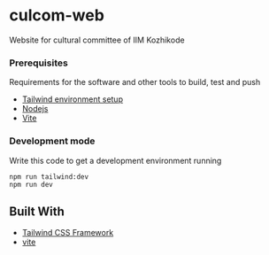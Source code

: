 # culcom-web

Website for cultural committee of IIM Kozhikode

### Prerequisites
Requirements for the software and other tools to build, test and push 
- [Tailwind environment setup](https://tailwindcss.com/docs/installation)
- [Nodejs](https://nodejs.org/en)
- [Vite](https://vite.dev/)

### Development mode
Write this code to get a development environment running

    npm run tailwind:dev
    npm run dev


## Built With

  - [Tailwind CSS Framework](https://tailwindcss.com/docs/installation)
  - [vite](https://vite.dev/)


